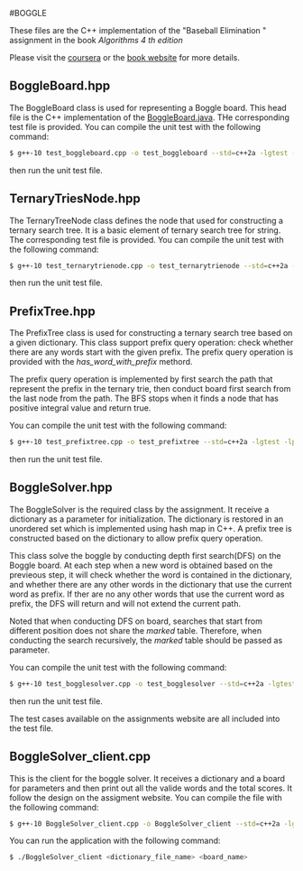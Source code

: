 #BOGGLE

These files are the C++ implementation of the "Baseball Elimination " assignment in the book *Algorithms 4 th edition*

Please visit the [coursera](https://coursera.cs.princeton.edu/algs4/assignments/boggle/specification.php) or the [book website](https://www.cs.princeton.edu/courses/archive/spring04/cos226/assignments/puzzle.html) for more details.

## BoggleBoard.hpp

The BoggleBoard class is used for representing a Boggle board. This head file is the C++ implementation of the [BoggleBoard.java](https://coursera.cs.princeton.edu/algs4/assignments/boggle/files/BoggleBoard.java). THe corresponding test file is provided. You can compile the unit test with the following command:

```bash
$ g++-10 test_boggleboard.cpp -o test_boggleboard --std=c++2a -lgtest -lpthread
```

then run the unit test file.

## TernaryTriesNode.hpp

The TernaryTreeNode class defines the node that used for constructing a ternary search tree. It is a basic element of ternary search tree for string. The corresponding test file is provided. You can compile the unit test with the following command:
```bash
$ g++-10 test_ternarytrienode.cpp -o test_ternarytrienode --std=c++2a -lgtest -lpthread
```
then run the unit test file.



## PrefixTree.hpp

The PrefixTree class is used for constructing a ternary search tree based on a given dictionary. This class support prefix query operation: check whether there are any words start with the given prefix. The prefix query operation is provided with the *has_word_with_prefix* methord.

The prefix query operation is implemented by first search the path that represent the prefix in the ternary trie, then conduct board first search from the last node from the path. The BFS stops when it finds a node that has positive integral value and return true.

 You can compile the unit test with the following command:
```bash
$ g++-10 test_prefixtree.cpp -o test_prefixtree --std=c++2a -lgtest -lpthread
```
then run the unit test file.

## BoggleSolver.hpp

The BoggleSolver is the required class by the assignment. It receive a dictionary as a parameter for initialization. The dictionary is restored in an unordered set which is implemented using hash map in C++. A prefix tree is constructed based on the dictionary to allow prefix query operation.

This class solve the boggle by conducting depth first search(DFS) on the Boggle board. At each step when a new word is obtained based on the previeous step, it will check whether the word is contained in the dictionary, and whether there are any other words in the dictionary that use the current word as prefix. If ther are no any other words that use the current word as prefix, the DFS will return and will not extend the current path. 

Noted that when conducting DFS on board, searches that start from different position does not share the *marked* table. Therefore, when conducting the search recursively, the *marked* table should be passed as parameter.

 You can compile the unit test with the following command:
```bash
$ g++-10 test_bogglesolver.cpp -o test_bogglesolver --std=c++2a -lgtest -lpthread -lstdc++fs
```
then run the unit test file.

The test cases available on the assignments website are all included into the test file.

## BoggleSolver_client.cpp

This is the client for the boggle solver. It receives a dictionary and a board for parameters and then print out all the valide words and the total scores. It follow the design on the assigment website. You can compile the file with the following command:

```bash
$ g++-10 BoggleSolver_client.cpp -o BoggleSolver_client --std=c++2a -lgtest -lpthread -lstdc++fs
```

You can run the application with the following command:

```bash
$ ./BoggleSolver_client <dictionary_file_name> <board_name>
```

